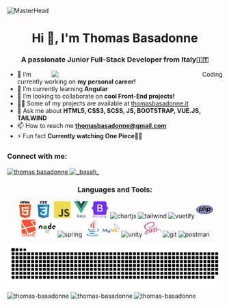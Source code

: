 ![MasterHead](Play.png)
<h1 align="center">Hi 👋, I'm Thomas Basadonne</h1>
<h3 align="center">A passionate Junior Full-Stack Developer from Italy🇮🇹</h3>
<p align="right">
  <img align="right" alt="Coding" width="400" src="https://i.pinimg.com/originals/87/df/6d/87df6d60f4cc3c07968ae2127bddcc30.gif">
</p>

- 🔭 I’m currently working on **my personal career!**
- 🌱 I’m currently learning **Angular**
- 👯 I’m looking to collaborate on **cool Front-End projects!**
- 👨‍💻 Some of my projects are available at <a href="thomasbasadonne.it" target="blank">thomasbasadonne.it</a>
- 💬 Ask me about **HTML5, CSS3, SCSS, JS, BOOTSTRAP, VUE.JS, TAILWIND**
- 📫 How to reach me **thomasbasadonne@gmail.com**
- ⚡ Fun fact **Currently watching One Piece🏴‍☠️**



<p align="left">
  <h3 align="left">Connect with me:</h3>
    <p align="left">
      <a href="https://linkedin.com/in/thomasbasadonne" target="blank"><img align="center" src="https://raw.githubusercontent.com/rahuldkjain/github-profile-readme-generator/master/src/images/icons/Social/linked-in-alt.svg" alt="thomas basadonne" height="30" width="40" />
      </a>
      <a href="https://instagram.com/_basah_" target="blank"><img align="center" src="https://raw.githubusercontent.com/rahuldkjain/github-profile-readme-generator/master/src/images/icons/Social/instagram.svg" alt="_basah_" height="30" width="40" />
      </a>
    </p>
</p>


<h3 align="center">Languages and Tools:</h3>
<p align="center">
    <!-- Front-end -->
    <img src="https://raw.githubusercontent.com/devicons/devicon/master/icons/html5/html5-original-wordmark.svg" alt="html5" width="40" height="40"/>
    <img src="https://raw.githubusercontent.com/devicons/devicon/master/icons/css3/css3-original-wordmark.svg" alt="css3" width="40" height="40"/>
    <img src="https://raw.githubusercontent.com/devicons/devicon/master/icons/javascript/javascript-original.svg" alt="javascript" width="40" height="40"/>
    <img src="https://raw.githubusercontent.com/devicons/devicon/master/icons/vuejs/vuejs-original-wordmark.svg" alt="vuejs" width="40" height="40"/>
    <img src="https://raw.githubusercontent.com/devicons/devicon/master/icons/bootstrap/bootstrap-plain-wordmark.svg" alt="bootstrap" width="40" height="40"/>
    <img src="https://www.chartjs.org/media/logo-title.svg" alt="chartjs" width="40" height="40"/>
    <img src="https://www.vectorlogo.zone/logos/tailwindcss/tailwindcss-icon.svg" alt="tailwind" width="40" height="40"/>
    <img src="https://bestofjs.org/logos/vuetify.svg" alt="vuetify" width="40" height="40"/>
    <!-- Back-end -->
    <img src="https://raw.githubusercontent.com/devicons/devicon/master/icons/php/php-original.svg" alt="php" width="40" height="40"/>
    <img src="https://raw.githubusercontent.com/devicons/devicon/master/icons/laravel/laravel-plain-wordmark.svg" alt="laravel" width="40" height="40"/>
    <img src="https://raw.githubusercontent.com/devicons/devicon/master/icons/nodejs/nodejs-original-wordmark.svg" alt="nodejs" width="40" height="40"/>
    <img src="https://www.vectorlogo.zone/logos/springio/springio-icon.svg" alt="spring" width="40" height="40"/>
    <img src="https://raw.githubusercontent.com/devicons/devicon/master/icons/java/java-original.svg" alt="java" width="40" height="40"/>
    <img src="https://raw.githubusercontent.com/devicons/devicon/master/icons/mysql/mysql-original-wordmark.svg" alt="mysql" width="40" height="40"/>
    <img src="https://www.vectorlogo.zone/logos/unity3d/unity3d-icon.svg" alt="unity" width="40" height="40"/>
    <img src="https://raw.githubusercontent.com/devicons/devicon/master/icons/sass/sass-original.svg" alt="sass" width="40" height="40"/>
    <!-- Strumenti e software -->
    <img src="https://www.vectorlogo.zone/logos/git-scm/git-scm-icon.svg" alt="git" width="40" height="40"/>
    <img src="https://www.vectorlogo.zone/logos/getpostman/getpostman-icon.svg" alt="postman" width="40" height="40"/>
</p>

<picture style="margin: 0 auto;">
  <source
    media="(prefers-color-scheme: dark)"
    srcset="https://raw.githubusercontent.com/platane/snk/output/github-contribution-grid-snake-dark.svg"
  />
  <source
    media="(prefers-color-scheme: light)"
    srcset="https://raw.githubusercontent.com/platane/snk/output/github-contribution-grid-snake.svg"
  />
  <img
    alt="github contribution grid snake animation"
    src="https://raw.githubusercontent.com/platane/snk/output/github-contribution-grid-snake.svg"
  />
</picture>

  <img src="https://github-readme-stats.vercel.app/api/top-langs?username=thomas-basadonne&show_icons=true&locale=en&layout=compact" alt="thomas-basadonne" />
  <img src="https://github-readme-stats.vercel.app/api?username=thomas-basadonne&show_icons=true&locale=en" alt="thomas-basadonne" />
  <img src="https://github-readme-streak-stats.herokuapp.com/?user=thomas-basadonne&" alt="thomas-basadonne" />





